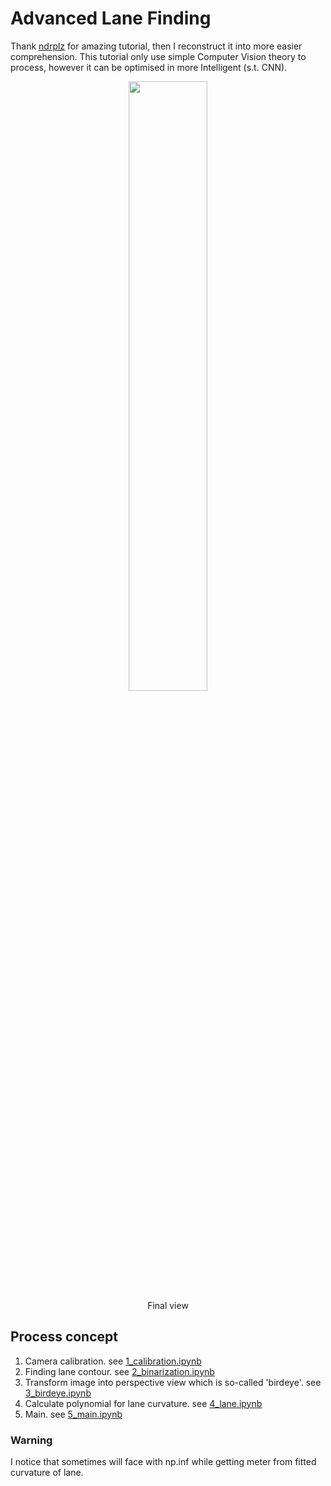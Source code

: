 # Advanced Lane Finding
Thank [ndrplz] for amazing tutorial, then I reconstruct it into more easier comprehension. This tutorial only use simple Computer Vision theory to process, however it can be optimised in more Intelligent (s.t. CNN).

<p align='center'>
<img src='./output/result.gif' width='50%' height='50%'/><br/>
Final view
</p>

## Process concept
1. Camera calibration. see [1_calibration.ipynb]('./1_calibration.ipynb')
2. Finding lane contour. see [2_binarization.ipynb]('./2_binarization.ipynb')
2. Transform image into perspective view which is so-called 'birdeye'. see [3_birdeye.ipynb]('./3_birdeye.ipynb')
4. Calculate polynomial for lane curvature. see [4_lane.ipynb]('./4_lane.ipynb')
5. Main. see [5_main.ipynb](5_main.ipynb)

### Warning
I notice that sometimes will face with np.inf while getting meter from fitted curvature of lane.

[ndrplz]: <https://github.com/ndrplz/self-driving-car/tree/master/project_4_advanced_lane_finding>
